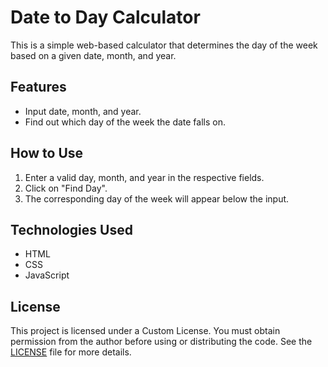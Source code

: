 # Date to Day Calculator

This is a simple web-based calculator that determines the day of the week based on a given date, month, and year.

## Features
- Input date, month, and year.
- Find out which day of the week the date falls on.

## How to Use
1. Enter a valid day, month, and year in the respective fields.
2. Click on "Find Day".
3. The corresponding day of the week will appear below the input.

## Technologies Used
- HTML
- CSS
- JavaScript

## License
This project is licensed under a Custom License. You must obtain permission from the author before using or distributing the code. See the [LICENSE](LICENCE) file for more details.

